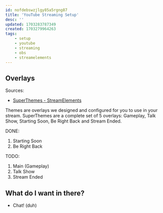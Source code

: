 ```yaml
---
id: nofdebswzjlgy85a5rgng87
title: 'YouTube Streaming Setup'
desc: ''
updated: 1703283787349
created: 1703279964263
tags:
    - setup
    - youtube
    - streaming
    - obs
    - streamelements
---
```


## Overlays

Sources:

* [SuperThemes - StreamElements](https://blog.streamelements.com/super-themes-are-twitch-game-changers-aa40adfb8b13)

Themes are overlays we designed and configured for you to use in your stream. SuperThemes are a complete set of 5 overlays: Gameplay, Talk Show, Starting Soon, Be Right Back and Stream Ended.

DONE:
1. Starting Soon
1. Be Right Back

TODO:
1. Main (Gameplay)
1. Talk Show
1. Stream Ended

## What do I want in there?

* Chat! (duh)
